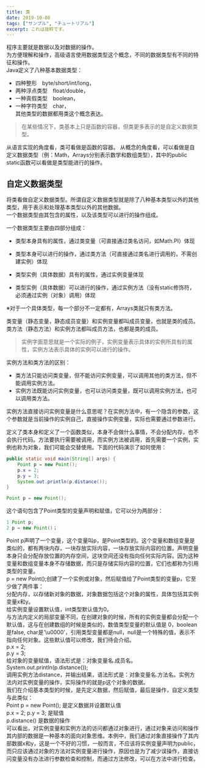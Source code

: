 ```yaml
---
title: 类
date: 2019-10-08
tags: ["サンプル", "チュートリアル"]
excerpt: これは抜粋です。
---
```


程序主要就是数据以及对数据的操作。  
为方便理解和操作，高级语言使用数据类型这个概念，不同的数据类型有不同的特征和操作。  
Java定义了八种基本数据类型： 
- 四种整形　byte/short/int/long， 
- 两种浮点类型　float/double， 
- 一种真假类型　boolean， 
- 一种字符类型　char，  
其他类型的数据都用类这个概念表达。 

> 在某些情况下，类基本上只是函数的容器，但类更多表示的是自定义数据类型。 

从语言实现的角度看，类可看做是函数的容器。
从概念的角度看，可以看做是自定义数据类型（例：Math，Arrays分别表示数学和数组类型），其中的public static函数可以看做是类型能进行的操作。

## 自定义数据类型
将类看做自定义数据类型。所谓自定义数据类型就是除了八种基本类型以外的其他类型，用于表示和处理基本类型以外的其他数据。  
一个数据类型由其包含的属性，以及该类型可以进行的操作组成。  

一个数据类型主要由四部分组成：  
- 类型本身具有的属性，通过类变量（可直接通过类名访问，如Math.PI）体现  
- 类型本身可以进行的操作，通过类方法（可直接通过类名进行调用的，不需创建实例）体现  

- 类型实例（具体数据）具有的属性，通过实例变量体现
- 类型实例（具体数据）可以进行的操作，通过实例方法（没有static修饰符，必须通过实例（对象）调用）体现

※对于一个具体类型，每一个部分不一定都有，Arrays类就只有类方法。

类变量（静态变量，静态成员变量）和实例变量都叫成员变量，也就是类的成员。  
类方法（静态方法）和实例方法都叫成员方法，也都是类的成员。  

> 实例字面意思就是一个实际的例子，实例变量表示具体的实例所具有的属性，实例方法表示具体的实例可以进行的操作。

实例方法和类方法的区别：
- 类方法只能访问类变量，但不能访问实例变量，可以调用其他的类方法，但不能调用实例方法。
- 实例方法既能访问实例变量，也可以访问类变量，既可以调用实例方法，也可以调用类方法。

实例方法直接访问实例变量是什么意思呢？在实例方法中，有一个隐含的参数，这个参数就是当前操作的实例自己，直接操作实例变量，实际也需要通过参数进行。

定义了类本身和定义了一个函数类似，本身不会做什么事情，不会分配内存，也不会执行代码。方法要执行需要被调用，而实例方法被调用，首先需要一个实例，实例也称为对象，我们可能会交替使用。下面的代码演示了如何使用：  

~~~java
public static void main(String[] args) {
    Point p = new Point();
    p.x = 2;
    p.y = 3;
    System.out.println(p.distance());
}
~~~

~~~java
Point p = new Point();
~~~
这个语句包含了Point类型的变量声明和赋值，它可以分为两部分：  
~~~java
1 Point p;
2 p = new Point()；
~~~
Point p声明了一个变量，这个变量叫p，是Point类型的。这个变量和数组变量是类似的，都有两块内存，一块存放实际内容，一块存放实际内容的位置。声明变量本身只会分配存放位置的内存空间，这块空间还没有指向任何实际内容。因为这种变量和数组变量本身不存储数据，而只是存储实际内容的位置，它们也都称为引用类型的变量。  
p = new Point();创建了一个实例或对象，然后赋值给了Point类型的变量p，它至少做了两件事：  
分配内存，以存储新对象的数据，对象数据包括这个对象的属性，具体包括其实例变量x和y。  
给实例变量设置默认值，int类型默认值为0。  
与方法内定义的局部变量不同，在创建对象的时候，所有的实例变量都会分配一个默认值，这与在创建数组的时候是类似的，数值类型变量的默认值是 0，boolean是false, char是'\u0000'，引用类型变量都是null，null是一个特殊的值，表示不指向任何对象。这些默认值可以修改，我们待会介绍。  
p.x = 2;  
p.y = 3;  
给对象的变量赋值，语法形式是：对象变量名.成员名。  
System.out.println(p.distance());  
调用实例方法distance，并输出结果，语法形式是：对象变量名.方法名。实例方法内对实例变量的操作，实际操作的就是p这个对象的数据。  
我们在介绍基本类型的时候，是先定义数据，然后赋值，最后是操作，自定义类型与此类似：  
Point p = new Point(); 是定义数据并设置默认值  
p.x = 2; p.y = 3; 是赋值  
p.distance() 是数据的操作   
可以看出，对实例变量和实例方法的访问都通过对象进行，通过对象来访问和操作其内部的数据是一种基本的面向对象思维。本例中，我们通过对象直接操作了其内部数据x和y，这是一个不好的习惯，一般而言，不应该将实例变量声明为public，而只应该通过对象的方法对实例变量进行操作，原因也是为了减少误操作，直接访问变量没有办法进行参数检查和控制，而通过方法修改，可以在方法中进行检查。  
